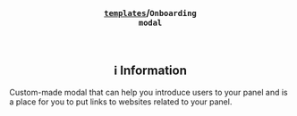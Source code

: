 <!-- Header -->
<br/><h3 align="center"><a href="https://github.com/BlueprintFramework/templates"><code>templates</code></a>/<code>Onboarding modal</code></h3>

<!-- Information -->
<br/><h2 align="center">ℹ️ Information</h2>
Custom-made modal that can help you introduce users to your panel and is a place for you to put links to websites related to your panel.
<br/>
